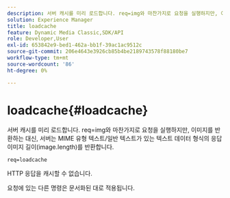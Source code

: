 ```yaml
---
description: 서버 캐시를 미리 로드합니다. req=img와 마찬가지로 요청을 실행하지만, 이미지를 반환하는 대신, 서버는 MIME 유형 텍스트/일반 텍스트가 있는 텍스트 데이터 형식의 응답 이미지 길이(image.length)를 반환합니다.
solution: Experience Manager
title: loadcache
feature: Dynamic Media Classic,SDK/API
role: Developer,User
exl-id: 653842e9-bed1-462a-bb1f-39ac1ac9512c
source-git-commit: 206e4643e3926cb85b4be2189743578f88180be7
workflow-type: tm+mt
source-wordcount: '86'
ht-degree: 0%

---
```


# loadcache{#loadcache}

서버 캐시를 미리 로드합니다. req=img와 마찬가지로 요청을 실행하지만, 이미지를 반환하는 대신, 서버는 MIME 유형 텍스트/일반 텍스트가 있는 텍스트 데이터 형식의 응답 이미지 길이(image.length)를 반환합니다.

`req=loadcache`

HTTP 응답을 캐시할 수 없습니다.

요청에 있는 다른 명령은 문서화된 대로 적용됩니다.
